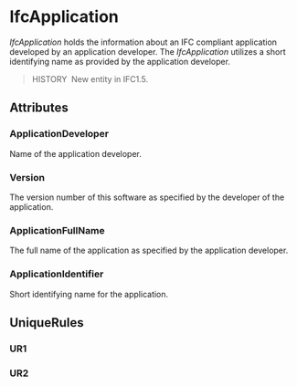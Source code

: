 # IfcApplication

_IfcApplication_ holds the information about an IFC compliant application developed by an application developer. The _IfcApplication_ utilizes a short identifying name as provided by the application developer.

> HISTORY&nbsp; New entity in IFC1.5.

## Attributes

### ApplicationDeveloper
Name of the application developer.

### Version
The version number of this software as specified by the developer of the application.

### ApplicationFullName
The full name of the application as specified by the application developer.

### ApplicationIdentifier
Short identifying name for the application.

## UniqueRules

### UR1


### UR2

